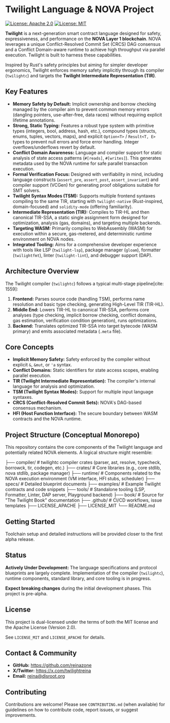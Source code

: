 # Twilight Language & NOVA Project

[![License: Apache 2.0](https://img.shields.io/badge/License-Apache_2.0-blue.svg)](https://opensource.org/licenses/Apache-2.0)
[![License: MIT](https://img.shields.io/badge/License-MIT-yellow.svg)](https://opensource.org/licenses/MIT)

**Twilight** is a next-generation smart contract language designed for safety, expressiveness, and performance on the **NOVA Layer 1 blockchain**. NOVA leverages a unique Conflict-Resolved Commit Set (CRCS) DAG consensus and a Conflict Domain-aware runtime to achieve high throughput via parallel execution. Twilight is built to harness these capabilities.

Inspired by Rust's safety principles but aiming for simpler developer ergonomics, Twilight enforces memory safety implicitly through its compiler (`twilightc`) and targets the **Twilight Intermediate Representation (TIR)**.

## Key Features

* **Memory Safety by Default:** Implicit ownership and borrow checking managed by the compiler aim to prevent common memory errors (dangling pointers, use-after-free, data races) without requiring explicit lifetime annotations.
* **Strong, Static Typing:** Features a robust type system with primitive types (integers, bool, address, hash, etc.), compound types (structs, enums, tuples, vectors, maps), and explicit `Option<T>` / `Result<T, E>` types to prevent null errors and force error handling. Integer overflows/underflows revert by default.
* **Conflict Domain Awareness:** Language and compiler support for static analysis of state access patterns (`#[reads]`, `#[writes]`). This generates metadata used by the NOVA runtime for safe parallel transaction execution.
* **Formal Verification Focus:** Designed with verifiability in mind, including language constructs (`assert_pre`, `assert_post`, `assert_invariant`) and compiler support (VCGen) for generating proof obligations suitable for SMT solvers.
* **Twilight Syntax Modes (TSM):** Supports multiple frontend syntaxes compiling to the same TIR, starting with `twilight-native` (Rust-inspired, domain-focused) and `solidity-mode` (offering familiarity).
* **Intermediate Representation (TIR):** Compiles to TIR-HL and then canonical TIR-SSA, a static single assignment form designed for optimization, analysis (gas, domains), and targeting multiple backends.
* **Targeting WASM:** Primarily compiles to WebAssembly (WASM) for execution within a secure, gas-metered, and deterministic runtime environment on NOVA nodes.
* **Integrated Tooling:** Aims for a comprehensive developer experience with tools like LSP (`twilight-lsp`), package manager (`gloam`), formatter (`twilightfmt`), linter (`twilight-lint`), and debugger support (DAP).

## Architecture Overview

The Twilight compiler (`twilightc`) follows a typical multi-stage pipeline[cite: 1559]:

1.  **Frontend:** Parses source code (handling TSM), performs name resolution and basic type checking, generating High-Level TIR (TIR-HL).
2.  **Middle End:** Lowers TIR-HL to canonical TIR-SSA, performs core analyses (type checking, implicit borrow checking, conflict domains, gas estimation, verification condition generation), runs optimizations.
3.  **Backend:** Translates optimized TIR-SSA into target bytecode (WASM primary) and emits associated metadata (`.meta` file).

## Core Concepts

* **Implicit Memory Safety:** Safety enforced by the compiler without explicit `&`, `&mut`, or `'a` syntax.
* **Conflict Domains:** Static identifiers for state access scopes, enabling parallel execution.
* **TIR (Twilight Intermediate Representation):** The compiler's internal language for analysis and optimization.
* **TSM (Twilight Syntax Modes):** Support for multiple input language syntaxes.
* **CRCS (Conflict-Resolved Commit Sets):** NOVA's DAG-based consensus mechanism.
* **HFI (Host Function Interface):** The secure boundary between WASM contracts and the NOVA runtime.

## Project Structure (Conceptual Monorepo)

This repository contains the core components of the Twilight language and potentially related NOVA elements. A logical structure might resemble:

├── compiler/       # twilightc compiler crates (parser, ast, resolve, typecheck, borrowck, tir, codegen, etc.)
├── crates/         # Core libraries (e.g., core stdlib, nova stdlib, package manager)
├── runtime/        # Components related to the NOVA execution environment (VM interface, HFI stubs, scheduler)
├── specs/          # Detailed blueprint documents
├── examples/       # Example Twilight contracts and code snippets
├── tools/          # Standalone tooling (LSP, Formatter, Linter, DAP server, Playground backend)
├── book/           # Source for "The Twilight Book" documentation
├── .github/        # CI/CD workflows, issue templates
├── LICENSE_APACHE
├── LICENSE_MIT
└── README.md

## Getting Started

Toolchain setup and detailed instructions will be provided closer to the first alpha release.

## Status

**Actively Under Development:** The language specifications and protocol blueprints are largely complete. Implementation of the compiler (`twilightc`), runtime components, standard library, and core tooling is in progress.

**Expect breaking changes** during the initial development phases. This project is pre-alpha.

## License

This project is dual-licensed under the terms of both the MIT license and the Apache License (Version 2.0).

See `LICENSE_MIT` and `LICENSE_APACHE` for details.

## Contact & Community

* **GitHub:** <https://github.com/reinazone>
* **X/Twitter:** <https://x.com/twilightreina>
* **Email:** reina@disroot.org
    
## Contributing

Contributions are welcome! Please see `CONTRIBUTING.md` (when available) for guidelines on how to contribute code, report issues, or suggest improvements.